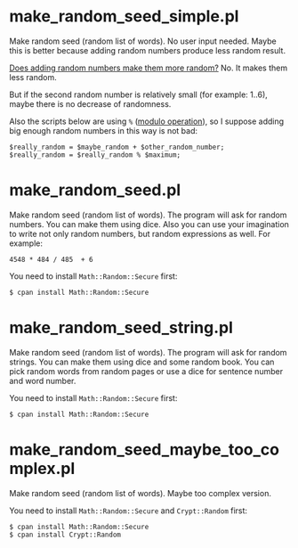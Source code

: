 make_random_seed_simple.pl
==========================

Make random seed (random list of words). No user input needed. Maybe this is better because adding random numbers produce less random result.

<a href="http://stackoverflow.com/questions/14741158/does-adding-random-numbers-make-them-more-random">Does adding random numbers make them more random?</a> No. It makes them less random.

But if the second random number is relatively small (for example: 1..6), maybe there is no decrease of randomness.

Also the scripts below are using `%` (<a href="http://en.wikipedia.org/wiki/Modulo_operation">modulo operation</a>), so I suppose adding big enough random numbers in this way is not bad:

```
$really_random = $maybe_random + $other_random_number;
$really_random = $really_random % $maximum;
```


make_random_seed.pl
===================

Make random seed (random list of words). The program will ask for random numbers. You can make them using dice. Also you can use your imagination to write not only random numbers, but random expressions as well. For example: 

```
4548 * 484 / 485  + 6
```

You need to install `Math::Random::Secure` first:

```
$ cpan install Math::Random::Secure 
```

make_random_seed_string.pl
==========================

Make random seed (random list of words). The program will ask for random strings. You can make them using dice and some random book. You can pick random words from random pages or use a dice for sentence number and word number.

You need to install `Math::Random::Secure` first:

```
$ cpan install Math::Random::Secure 
```

make_random_seed_maybe_too_complex.pl
=====================================

Make random seed (random list of words). Maybe too complex version.

You need to install `Math::Random::Secure` and `Crypt::Random` first:

```
$ cpan install Math::Random::Secure 
$ cpan install Crypt::Random
```
